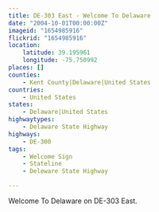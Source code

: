 ```yaml
---
title: DE-303 East - Welcome To Delaware
date: "2004-10-01T00:00:00Z"
imageid: "1654985916"
flickrid: "1654985916"
location:
    latitude: 39.195961
    longitude: -75.750992
places: []
counties:
    - Kent County|Delaware|United States
countries:
    - United States
states:
    - Delaware|United States
highwaytypes:
    - Delaware State Highway
highways:
    - DE-300
tags:
    - Welcome Sign
    - Stateline
    - Deleware State Highway

---
```

Welcome To Delaware on DE-303 East.